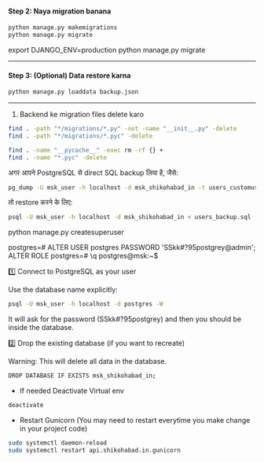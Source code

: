 #### Step 2: Naya migration banana

```bash
python manage.py makemigrations
python manage.py migrate
```


export DJANGO_ENV=production
python manage.py migrate


---

#### Step 3: (Optional) Data restore karna

```bash
python manage.py loaddata backup.json
```

---

1. Backend ke migration files delete karo
```bash
find . -path "*/migrations/*.py" -not -name "__init__.py" -delete
find . -path "*/migrations/*.pyc" -delete

find . -name "__pycache__" -exec rm -rf {} +
find . -name "*.pyc" -delete
```


अगर आपने PostgreSQL से direct SQL backup लिया है, जैसे:
```bash
pg_dump -U msk_user -h localhost -d msk_shikohabad_in -t users_customuser > users_backup.sql
```

तो restore करने के लिए:
```bash
psql -U msk_user -h localhost -d msk_shikohabad_in < users_backup.sql
```



python manage.py createsuperuser



postgres=# ALTER USER postgres PASSWORD 'SSkk#?95postgrey@admin';
ALTER ROLE
postgres=# \q
postgres@msk:~$



1️⃣ Connect to PostgreSQL as your user


Use the database name explicitly:
```bash
psql -U msk_user -h localhost -d postgres -W
```

It will ask for the password (SSkk#?95postgrey) and then you should be inside the database.

2️⃣ Drop the existing database (if you want to recreate)

Warning: This will delete all data in the database.
```bash
DROP DATABASE IF EXISTS msk_shikohabad_in;
```


- If needed Deactivate Virtual env
```sh
deactivate
```
- Restart Gunicorn (You may need to restart everytime you make change in your project code)
```sh
sudo systemctl daemon-reload
sudo systemctl restart api.shikohabad.in.gunicorn
```
